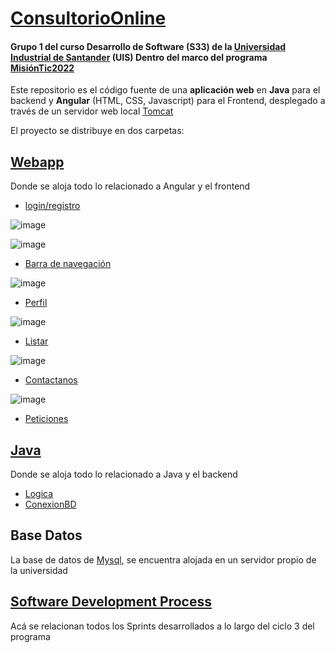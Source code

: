 # [ConsultorioOnline](https://gitlab.com/DLesmes/ConsultorioOnline_G1S33UIS/-/blob/main/README.md) 
#### Grupo 1 del curso Desarrollo de Software (S33) de la [Universidad Industrial de Santander](https://lms.uis.edu.co/) (UIS) Dentro del marco del programa [MisiónTic2022](https://www.misiontic2022.gov.co/portal/)

Este repositorio es el código fuente de una **aplicación web** en **Java** para el backend y **Angular** (HTML, CSS, Javascript) para el Frontend, desplegado a través de un servidor web local [Tomcat](http://tomcat.apache.org/)

El proyecto se distribuye en dos carpetas:
## [Webapp](https://gitlab.com/DLesmes/ConsultorioOnline_G1S33UIS/-/tree/main/ConsultorioApp/src/main/webapp)
Donde se aloja todo lo relacionado a Angular y el frontend

* [login/registro](https://gitlab.com/DLesmes/ConsultorioOnline_G1S33UIS/-/blob/main/ConsultorioApp/src/main/webapp/index.jsp)

![image](https://user-images.githubusercontent.com/61529697/137435829-e5742c1e-3120-4a8e-805f-13546661baf5.png)

![image](https://user-images.githubusercontent.com/61529697/137436267-d98e9456-7ae3-4411-bca8-68f03ca4b8e7.png)

* [Barra de navegación](https://gitlab.com/DLesmes/ConsultorioOnline_G1S33UIS/-/blob/main/ConsultorioApp/src/main/webapp/navBar.jsp)

![image](https://user-images.githubusercontent.com/61529697/137435882-da56033c-b552-455d-8014-75e04f252e1f.png)

* [Perfil](https://gitlab.com/DLesmes/ConsultorioOnline_G1S33UIS/-/blob/main/ConsultorioApp/src/main/webapp/perfil.jsp)

![image](https://user-images.githubusercontent.com/61529697/137435892-a719d047-d8f7-4cf3-99d8-b75b516dfa25.png)

* [Listar](https://gitlab.com/DLesmes/ConsultorioOnline_G1S33UIS/-/blob/main/ConsultorioApp/src/main/webapp/listener.jsp)

![image](https://user-images.githubusercontent.com/61529697/137435909-73a86f3d-e070-4b4f-ad07-b507baf7a4d3.png)

* [Contactanos](https://gitlab.com/DLesmes/ConsultorioOnline_G1S33UIS/-/blob/main/ConsultorioApp/src/main/webapp/contact_us.jsp)

![image](https://user-images.githubusercontent.com/61529697/137435922-01d8f160-4cb8-46e1-922e-e4cad6bbe47c.png)

* [Peticiones](https://gitlab.com/DLesmes/ConsultorioOnline_G1S33UIS/-/blob/main/ConsultorioApp/src/main/webapp/peticiones.jsp)

## [Java](https://gitlab.com/DLesmes/ConsultorioOnline_G1S33UIS/-/tree/main/ConsultorioApp/src/main/java)
Donde se aloja todo lo relacionado a Java y el backend
* [Logica](https://gitlab.com/DLesmes/ConsultorioOnline_G1S33UIS/-/tree/main/ConsultorioApp/src/main/java/logica)
* [ConexionBD](https://gitlab.com/DLesmes/ConsultorioOnline_G1S33UIS/-/tree/main/ConsultorioApp/src/main/java/persistencia)

## Base Datos
La base de datos de [Mysql](https://www.mysql.com/), se encuentra alojada en un servidor propio de la universidad

## [Software Development Process](https://github.com/DLesmes/MisionTic2022/tree/main/SoftwareEngineering/Project_ConsultorioOnline)
Acá se relacionan todos los Sprints desarrollados a lo largo del ciclo 3 del programa

